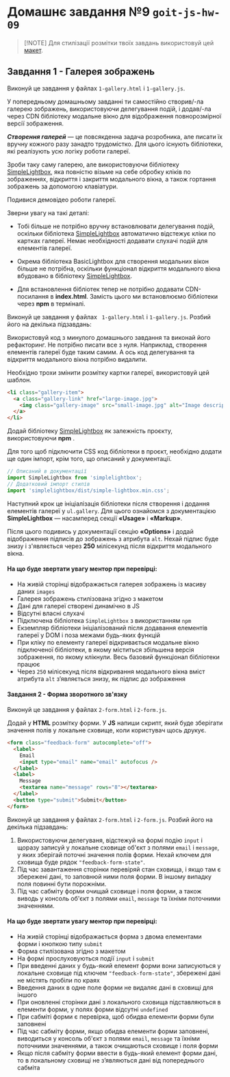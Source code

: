 # Домашнє завдання №9 `goit-js-hw-09`

> [!NOTE] Для стилізації розмітки твоїх завдань використовуй цей
> [макет](https://www.figma.com/file/m8k9NQV7qZrtYDCvxfD68B/%D0%94%D0%97-JavaScript?type=design&node-id=3-969&mode=design&t=rHElfDXknQHk0BFj-0).

## Завдання 1 - Галерея зображень

Виконуй це завдання у файлах `1-gallery.html` і `1-gallery.js`.

У попередньому домашньому завданні ти самостійно створив/-ла галерею зображень,
використовуючи делегування подій, і додав/-ла через CDN бібліотеку модальне
вікно для відображення повнорозмірної версії зображення.

**_Створення галерей_** — це повсякденна задача розробника, але писати їх вручну
кожного разу занадто трудомістко. Для цього існують бібліотеки, які реалізують
усю логіку роботи галереї.

Зроби таку саму галерею, але використовуючи бібліотеку
[SimpleLightbox](https://simplelightbox.com/), яка повністю візьме на себе
обробку кліків по зображеннях, відкриття і закриття модального вікна, а також
гортання зображень за допомогою клавіатури.

Подивися демовідео роботи галереї.

Зверни увагу на такі деталі:

- Тобі більше не потрібно вручну встановлювати делегування подій, оскільки
  бібліотека [SimpleLightbox](https://simplelightbox.com/) автоматично відстежує
  кліки по картках галереї. Немає необхідності додавати слухачі подій для
  елементів галереї.

- Окрема бібліотека BasicLightbox для створення модальних вікон більше не
  потрібна, оскільки функціонал відкриття модального вікна вбудовано в
  бібліотеку [SimpleLightbox](https://simplelightbox.com/).
- Для встановлення бібліотек тепер не потрібно додавати CDN-посилання в
  **index.html**. Замість цього ми встановлюємо бібліотеки через **npm** в
  терміналі.

Виконуй це завдання у файлах ` 1-gallery.html` і `1-gallery.js`. Розбий його на
декілька підзавдань:

Використовуй код з минулого домашнього завдання та виконай його рефакторинг. Не
потрібно писати все з нуля. Наприклад, створення елементів галереї буде таким
самим. А ось код делегування та відкриття модального вікна потрібно видалити.

Необхідно трохи змінити розмітку картки галереї, використовуй цей шаблон.

```html
<li class="gallery-item">
  <a class="gallery-link" href="large-image.jpg">
    <img class="gallery-image" src="small-image.jpg" alt="Image description" />
  </a>
</li>
```

Додай бібліотеку [SimpleLightbox](https://simplelightbox.com/) як залежність
проєкту, використовуючи **npm** .

Для того щоб підключити CSS код бібліотеки в проєкт, необхідно додати ще один
імпорт, крім того, що описаний у документації.

```js
// Описаний в документації
import SimpleLightbox from 'simplelightbox';
// Додатковий імпорт стилів
import 'simplelightbox/dist/simple-lightbox.min.css';
```

Наступний крок це ініціалізація бібліотеки після створення і додання елементів
галереї у `ul.gallery`. Для цього ознайомся з документацією **SimpleLightbox** —
насамперед секції **«Usage»** і **«Markup»**.

Після цього подивись у документації секцію **«Options»** і додай відображення підписів до зображень з атрибута `alt`. Нехай підпис буде знизу і з'являється через **250** мілісекунд після відкриття модального вікна.

#### На що буде звертати увагу ментор при перевірці:
- На живій сторінці відображається галерея зображень із масиву даних `images`
- Галерея зображень стилізована згідно з макетом
- Дані для галереї створені динамічно в JS
- Відсутні власні слухачі
- Підключена бібліотека `SimpleLightbox` з використанням `npm`
- Екземпляр бібліотеки ініціалізований після додавання елементів галереї у DOM і поза межами будь-яких функцій
- При кліку по елементу галереї відкривається модальне вікно підключеної бібліотеки, в якому міститься збільшена версія зображення, по якому клікнули. Весь базовий функціонал бібліотеки працює
- Через `250` мілісекунд після відкривання модального вікна вміст атрибута `alt` з’являється знизу, як підпис до зображення

#### Завдання 2 - Форма зворотного зв'язку
Виконуй це завдання у файлах `2-form.html` і `2-form.js`.

Додай у **HTML** розмітку форми. У **JS** напиши скрипт, який буде зберігати значення полів у локальне сховище, коли користувач щось друкує.

```html
<form class="feedback-form" autocomplete="off">
  <label>
    Email
    <input type="email" name="email" autofocus />
  </label>
  <label>
    Message
    <textarea name="message" rows="8"></textarea>
  </label>
  <button type="submit">Submit</button>
</form>
```
Виконуй це завдання у файлах `2-form.html` і `2-form.js`. Розбий його на декілька підзавдань:
1. Використовуючи делегуваня, відстежуй на формі подію `input` і щоразу записуй у локальне сховище об'єкт з полями `email` і `message`, у яких зберігай поточні значення полів форми. Нехай ключем для сховища буде рядок `"feedback-form-state"`.
2. Під час завантаження сторінки перевіряй стан сховища, і якщо там є збережені дані, то заповнюй ними поля форми. В іншому випадку поля повинні бути порожніми.
3. Під час сабміту форми очищай сховище і поля форми, а також виводь у консоль об'єкт з полями `email`, `message` та їхніми поточними значеннями.

#### На що буде звертати увагу ментор при перевірці:
- На живій сторінці відображається форма з двома елементами форми і кнопкою типу `submit`
- Форма стилізована згідно з макетом
- На формі прослуховуються події `input` і `submit`
- При введенні даних у будь-який елемент форми вони записуються у локальне сховище під ключем `"feedback-form-state"`, збережені дані не містять пробіли по краях
- Введення даних в одне поле форми не видаляє дані в сховищі для іншого
- При оновленні сторінки дані з локального сховища підставляються в елементи форми, у полях форми відсутні `undefined`
- При сабміті форми є перевірка, щоб обидва елементи форми були заповнені
- Під час сабміту форми, якщо обидва елементи форми заповнені, виводиться у консоль об'єкт з полями `email`, `message` та їхніми поточними значеннями, а також очищаються сховище і поля форми
- Якщо після сабміту форми ввести в будь-який елемент форми дані, то в локальному сховищі не з’являються дані від попереднього сабміта
